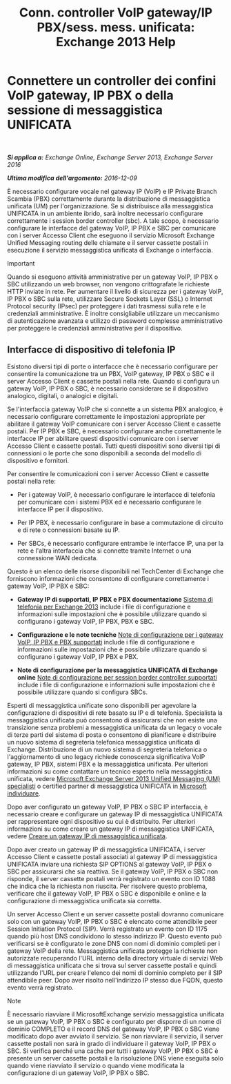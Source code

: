 ﻿---
title: 'Conn. controller VoIP gateway/IP PBX/sess. mess. unificata: Exchange 2013 Help'
TOCTitle: Connettere un controller dei confini VoIP gateway, IP PBX o della sessione di messaggistica UNIFICATA
ms:assetid: a7cecf59-b93a-413b-bb88-29f2669ef2cf
ms:mtpsurl: https://technet.microsoft.com/it-it/library/Bb124084(v=EXCHG.150)
ms:contentKeyID: 50555653
ms.date: 05/22/2018
mtps_version: v=EXCHG.150
ms.translationtype: MT
---

# Connettere un controller dei confini VoIP gateway, IP PBX o della sessione di messaggistica UNIFICATA

 

_**Si applica a:** Exchange Online, Exchange Server 2013, Exchange Server 2016_

_**Ultima modifica dell'argomento:** 2016-12-09_

È necessario configurare vocale nel gateway IP (VoIP) e IP Private Branch Scambia (PBX) correttamente durante la distribuzione di messaggistica unificata (UM) per l'organizzazione. Se si distribuisce alla messaggistica UNIFICATA in un ambiente ibrido, sarà inoltre necessario configurare correttamente i session border controller (sbc). A tale scopo, è necessario configurare le interfacce del gateway VoIP, IP PBX e SBC per comunicare con i server Accesso Client che eseguono il servizio Microsoft Exchange Unified Messaging routing delle chiamate e il server cassette postali in esecuzione il servizio messaggistica unificata di Exchange o interfaccia.


> [!IMPORTANT]
> Quando si eseguono attività amministrative per un gateway VoIP, IP PBX o SBC utilizzando un web browser, non vengono crittografate le richieste HTTP inviate in rete. Per aumentare il livello di sicurezza per i gateway VoIP, IP PBX o SBC sulla rete, utilizzare Secure Sockets Layer (SSL) o Internet Protocol security (IPsec) per proteggere i dati trasmessi sulla rete e le credenziali amministrative. È inoltre consigliabile utilizzare un meccanismo di autenticazione avanzata e utilizzo di password complesse amministrativo per proteggere le credenziali amministrative per il dispositivo.



## Interfacce di dispositivo di telefonia IP

Esistono diversi tipi di porte o interfacce che è necessario configurare per consentire la comunicazione tra un PBX, VoIP gateway, IP PBX o SBC e il server Accesso Client e cassette postali nella rete. Quando si configura un gateway VoIP, IP PBX o SBC, è necessario considerare se il dispositivo analogico, digitali, o analogici e digitali.

Se l'interfaccia gateway VoIP che si connette a un sistema PBX analogico, è necessario configurare correttamente le impostazioni appropriate per abilitare il gateway VoIP comunicare con i server Accesso Client e cassette postali. Per IP PBX e SBC, è necessario configurare anche correttamente le interfacce IP per abilitare questi dispositivi comunicare con i server Accesso Client e cassette postali. Tutti questi dispositivi sono diversi tipi di connessioni o le porte che sono disponibili a seconda del modello di dispositivo e fornitori.

Per consentire le comunicazioni con i server Accesso Client e cassette postali nella rete:

  - Per i gateway VoIP, è necessario configurare le interfacce di telefonia per comunicare con i sistemi PBX ed è necessario configurare le interfacce IP per il dispositivo.

  - Per IP PBX, è necessario configurare in base a commutazione di circuito e di rete o connessioni basate su IP.

  - Per SBCs, è necessario configurare entrambe le interfacce IP, una per la rete e l'altra interfaccia che si connette tramite Internet o una connessione WAN dedicata.

Questo è un elenco delle risorse disponibili nel TechCenter di Exchange che forniscono informazioni che consentono di configurare correttamente i gateway VoIP, IP PBX e SBC:

  - **Gateway IP di supportati, IP PBX e PBX documentazione** [Sistema di telefonia per Exchange 2013](https://docs.microsoft.com/it-it/exchange/voice-mail-unified-messaging/telephone-system-integration-with-um/telephony-advisor-for-exchange-2013) include i file di configurazione e informazioni sulle impostazioni che è possibile utilizzare quando si configurano i gateway VoIP, IP PBX, PBX e SBC.   

  - **Configurazione e le note tecniche** [Note di configurazione per i gateway VoIP, IP PBX e PBX supportati](https://docs.microsoft.com/it-it/exchange/voice-mail-unified-messaging/telephone-system-integration-with-um/configuration-notes-for-voip-gateways) include i file di configurazione e informazioni sulle impostazioni che è possibile utilizzare quando si configurano i gateway VoIP, IP PBX e PBX.   

  - **Note di configurazione per la messaggistica UNIFICATA di Exchange online** [Note di configurazione per session border controller supportati](https://docs.microsoft.com/it-it/exchange/voice-mail-unified-messaging/telephone-system-integration-with-um/configuration-notes-for-session-border-controllers) include i file di configurazione e informazioni sulle impostazioni che è possibile utilizzare quando si configura SBCs.   

Esperti di messaggistica unificate sono disponibili per agevolare la configurazione di dispositivi di rete basato su IP e di telefonia. Specialista la messaggistica unificata può consentono di assicurarsi che non esiste una transizione senza problemi a messaggistica unificata da un legacy o vocale di terze parti del sistema di posta o consentono di pianificare e distribuire un nuovo sistema di segreteria telefonica messaggistica unificata di Exchange. Distribuzione di un nuovo sistema di segreteria telefonica o l'aggiornamento di uno legacy richiede conoscenza significativa VoIP gateway, IP PBX, sistemi PBX e la messaggistica unificata. Per ulteriori informazioni su come contattare un tecnico esperto nella messaggistica unificata, vedere [Microsoft Exchange Server 2013 Unified Messaging (UM) specialisti](http://go.microsoft.com/fwlink/p/?linkid=262708) o certified partner di messaggistica UNIFICATA in [Microsoft individuare](https://go.microsoft.com/fwlink/p/?linkid=261951).

Dopo aver configurato un gateway VoIP, IP PBX o SBC IP interfaccia, è necessario creare e configurare un gateway IP di messaggistica UNIFICATA per rappresentare ogni dispositivo su cui è distribuito. Per ulteriori informazioni su come creare un gateway IP di messaggistica UNIFICATA, vedere [Creare un gateway IP di messaggistica unificata](https://docs.microsoft.com/it-it/exchange/voice-mail-unified-messaging/connect-voice-mail-system/create-um-ip-gateway).

Dopo aver creato un gateway IP di messaggistica UNIFICATA, i server Accesso Client e cassette postali associati al gateway IP di messaggistica UNIFICATA inviare una richiesta SIP OPTIONS al gateway VoIP, IP PBX o SBC per assicurarsi che sia reattiva. Se il gateway VoIP, IP PBX o SBC non risponde, il server cassette postali verrà registrato un evento con ID 1088 che indica che la richiesta non riuscita. Per risolvere questo problema, verificare che il gateway VoIP, IP PBX o SBC è disponibile e online e la configurazione di messaggistica unificata sia corretta.

Un server Accesso Client e un server cassette postali dovranno comunicare solo con un gateway VoIP, IP PBX o SBC è elencato come attendibile peer Session Initiation Protocol (SIP). Verrà registrato un evento con ID 1175 quando più host DNS condividono lo stesso indirizzo IP. Questo evento può verificarsi se è configurato le zone DNS con nomi di dominio completi per i gateway VoIP della rete. Messaggistica unificata protegge la richieste non autorizzate recuperando l'URL interno della directory virtuale di servizi Web di messaggistica unificata che si trova sul server cassette postali e quindi utilizzando l'URL per creare l'elenco dei nomi di dominio completo per il SIP attendibile peer. Dopo aver risolto nell'indirizzo IP stesso due FQDN, questo evento verrà registrato.


> [!NOTE]
> È necessario riavviare il MicrosoftExchange servizio messaggistica unificata se un gateway VoIP, IP PBX o SBC è configurato per disporre di un nome di dominio COMPLETO e il record DNS del gateway VoIP, IP PBX o SBC viene modificato dopo aver avviato il servizio. Se non riavviare il servizio, il server cassette postali non sarà in grado di individuare il gateway VoIP, IP PBX o SBC. Si verifica perché una cache per tutti i gateway VoIP, IP PBX o SBC è presente un server cassette postali e la risoluzione DNS viene eseguita solo quando viene riavviato il servizio o quando viene modificata la configurazione di un gateway VoIP, IP PBX o SBC.


